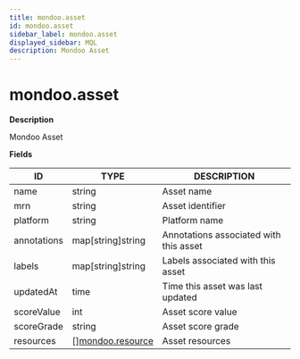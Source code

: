 ```yaml
---
title: mondoo.asset
id: mondoo.asset
sidebar_label: mondoo.asset
displayed_sidebar: MQL
description: Mondoo Asset
---
```


# mondoo.asset

**Description**

Mondoo Asset

**Fields**

| ID          | TYPE                                            | DESCRIPTION                            |
| ----------- | ----------------------------------------------- | -------------------------------------- |
| name        | string                                          | Asset name                             |
| mrn         | string                                          | Asset identifier                       |
| platform    | string                                          | Platform name                          |
| annotations | map[string]string                               | Annotations associated with this asset |
| labels      | map[string]string                               | Labels associated with this asset      |
| updatedAt   | time                                            | Time this asset was last updated       |
| scoreValue  | int                                             | Asset score value                      |
| scoreGrade  | string                                          | Asset score grade                      |
| resources   | &#91;&#93;[mondoo.resource](mondoo.resource.md) | Asset resources                        |
